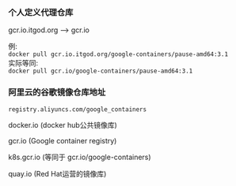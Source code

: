 ###  个人定义代理仓库  

gcr.io.itgod.org  -->   gcr.io   

例:  
`docker pull gcr.io.itgod.org/google-containers/pause-amd64:3.1`  
实际等同:  
`docker pull gcr.io/google-containers/pause-amd64:3.1`  


### 阿里云的谷歌镜像仓库地址   

`registry.aliyuncs.com/google_containers`  

docker.io (docker hub公共镜像库)  

gcr.io (Google container registry)  

k8s.gcr.io (等同于 gcr.io/google-containers)  

quay.io (Red Hat运营的镜像库)  
